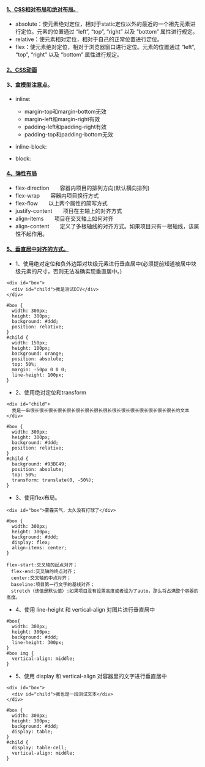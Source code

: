 #### [1、CSS相对布局和绝对布局。](https://blog.csdn.net/gnail_oug/article/details/77564684)
  
  - absolute：使元素绝对定位，相对于static定位以外的最近的一个祖先元素进行定位。元素的位置通过 “left”, “top”, “right” 以及 “bottom” 属性进行规定。
  - relative：使元素相对定位，相对于自己的正常位置进行定位。
  - flex：使元素绝对定位，相对于浏览器窗口进行定位。元素的位置通过 “left”, “top”, “right” 以及 “bottom” 属性进行规定。

#### [2、CSS动画](https://www.cnblogs.com/smyhvae/p/8435182.html)

#### 3、盒模型注意点。

  - inline:
    - margin-top和margin-bottom无效
    - margin-left和margin-right有效
    - padding-left和padding-right有效
    - padding-top和padding-bottom无效

  - inline-block:
  
  - block:
  

#### [4、弹性布局](https://www.cnblogs.com/xuyuntao/articles/6391728.html)
  
  - flex-direction　　容器内项目的排列方向(默认横向排列)　　
  - flex-wrap　　容器内项目换行方式
  - flex-flow　　以上两个属性的简写方式
  - justify-content　　项目在主轴上的对齐方式
  - align-items　　项目在交叉轴上如何对齐
  - align-content　　定义了多根轴线的对齐方式。如果项目只有一根轴线，该属性不起作用。


#### [5、垂直居中对齐的方式。](https://www.cnblogs.com/zhouhuan/p/vertical_center.html)

  - 1、使用绝对定位和负外边距对块级元素进行垂直居中(必须提前知道被居中块级元素的尺寸，否则无法准确实现垂直居中。)
  ```
  <div id="box">
    <div id="child">我是测试DIV</div>
  </div>
  
  #box {
    width: 300px;
    height: 300px;
    background: #ddd;
    position: relative;
  }
  #child {
    width: 150px;
    height: 100px;
    background: orange;
    position: absolute;
    top: 50%;
    margin: -50px 0 0 0;
    line-height: 100px;
  }
  ```
  
  - 2、使用绝对定位和transform
  ```
  <div id="child">
    我是一串很长很长很长很长很长很长很长很长很长很长很长很长很长很长很长很长的文本
  </div>
  
  #box {
    width: 300px;
    height: 300px;
    background: #ddd;
    position: relative;
  }
  #child {
    background: #93BC49;
    position: absolute;
    top: 50%;
    transform: translate(0, -50%);
  }
  ```
  
  - 3、使用flex布局。
  ```
  <div id="box">雾霾天气，太久没有打球了</div>
  
  #box {
    width: 300px;
    height: 300px;
    background: #ddd;
    display: flex;
    align-items: center;
  }
  
  flex-start:交叉轴的起点对齐；
　flex-end:交叉轴的终点对齐；
　center:交叉轴的中点对齐；
　baseline:项目第一行文字的基线对齐；
　stretch（该值是默认值）:如果项目没有设置高度或者设为了auto，那么将占满整个容器的高度。
  ```

  - 4、使用 line-height 和 vertical-align 对图片进行垂直居中
  ```
  #box{
    width: 300px;
    height: 300px;
    background: #ddd;
    line-height: 300px;
  }
  #box img {
    vertical-align: middle;
  }
  ```
  
  - 5、使用 display 和 vertical-align 对容器里的文字进行垂直居中
  ```
  <div id="box">
    <div id="child">我也是一段测试文本</div>
  </div>
  
  #box {
    width: 300px;
    height: 300px;
    background: #ddd;
    display: table;
  }
  #child {
    display: table-cell;
    vertical-align: middle;
  }
  ```
  

